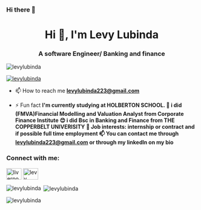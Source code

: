 ### Hi there 👋
<h1 align="center">Hi 👋, I'm Levy Lubinda</h1>
<h3 align="center">A software Engineer/ Banking and finance</h3>

<p align="left"> <img src="https://komarev.com/ghpvc/?username=levylubinda&label=Profile%20views&color=0e75b6&style=flat" alt="levylubinda" /> </p>

<p align="left"> <a href="https://github.com/ryo-ma/github-profile-trophy"><img src="https://github-profile-trophy.vercel.app/?username=levylubinda" alt="levylubinda" /></a> </p>

- 📫 How to reach me **levylubinda223@gmail.com**

- ⚡ Fun fact **I'm currently studying at HOLBERTON SCHOOL. 🌱 i did (FMVA)Financial Modelling and Valuation Analyst from Corporate Finance Institute 😊 i did Bsc in Banking and Finance from THE COPPERBELT UNIVERISITY 💼 Job interests: internship or contract and if possible full time employment 📫 You can contact me through levylubinda223@gmail.com or through my linkedln on my bio**

<h3 align="left">Connect with me:</h3>
<p align="left">
<a href="https://twitter.com/liverpool2.0" target="blank"><img align="center" src="https://raw.githubusercontent.com/rahuldkjain/github-profile-readme-generator/master/src/images/icons/Social/twitter.svg" alt="liverpool2.0" height="30" width="40" /></a>
<a href="https://linkedin.com/in/levy lubinda" target="blank"><img align="center" src="https://raw.githubusercontent.com/rahuldkjain/github-profile-readme-generator/master/src/images/icons/Social/linked-in-alt.svg" alt="levy lubinda" height="30" width="40" /></a>
</p>

<p><img align="left" src="https://github-readme-stats.vercel.app/api/top-langs?username=levylubinda&show_icons=true&locale=en&layout=compact" alt="levylubinda" /></p>

<p>&nbsp;<img align="center" src="https://github-readme-stats.vercel.app/api?username=levylubinda&show_icons=true&locale=en" alt="levylubinda" /></p>

<p><img align="center" src="https://github-readme-streak-stats.herokuapp.com/?user=levylubinda&" alt="levylubinda" /></p>

<!--
**Levylubinda/LevyLubinda** is a ✨ _special_ ✨ repository because its `README.md` (this file) appears on your GitHub profile.

Here are some ideas to get you started:

- 🔭 I’m currently working on ...
- 🌱 I’m currently learning ...
- 👯 I’m looking to collaborate on ...
- 🤔 I’m looking for help with ...
- 💬 Ask me about ...
- 📫 How to reach me: ...
- 😄 Pronouns: ...
- ⚡ Fun fact: ...
-->
